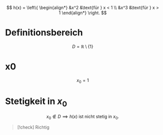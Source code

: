 $$
h(x) = \left\{
	\begin{align*}
		&x^2 &\text{für } x < 1 \\
		&x^3 &\text{für } x > 1
	\end{align*}
\right.
$$

# Definitionsbereich

$$
D = \mathbb{R} \setminus \{1\}
$$
# x0

$$
x_0 = 1
$$

# Stetigkeit in $x_0$

$$
x_0 \notin D \implies h(x) \text{ ist nicht stetig in } x_0.
$$

> [!check] Richtig
